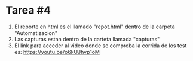 # Tarea #4

1. El reporte en html es el llamado "repot.html" dentro de la carpeta "Automatizacion"
2. Las capturas estan dentro de la carteta llamada "capturas"
3. El link para acceder al video donde se comproba la corrida de los test es: https://youtu.be/o6kUJhvp1oM
